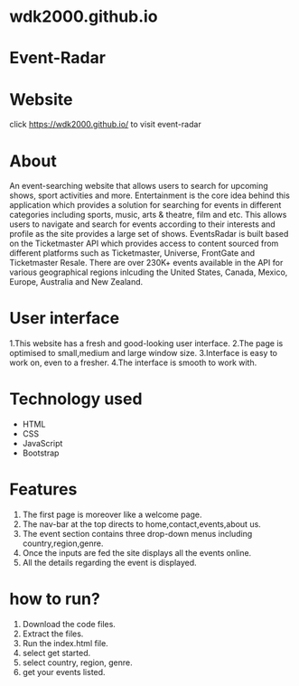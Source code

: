# wdk2000.github.io
# Event-Radar
# Website
click https://wdk2000.github.io/ to visit event-radar
# About
An event-searching website that allows users to search for upcoming shows, sport activities and more. Entertainment is the core idea behind this application which provides a solution for searching for events in different categories including sports, music, arts & theatre, film and etc. This allows users to navigate and search for events according to their interests and profile as the site provides a large set of shows. EventsRadar is built based on the Ticketmaster API which provides access to content sourced from different platforms such as Ticketmaster, Universe, FrontGate and Ticketmaster Resale. There are over 230K+ events available in the API for various geographical regions inlcuding the United States, Canada, Mexico, Europe, Australia and New Zealand.
  
# User interface
1.This website has a fresh and good-looking user interface.
2.The page is optimised to small,medium and large window size.
3.Interface is easy to work on, even to a fresher.
4.The interface is smooth to work with.

# Technology used
* HTML
* CSS
* JavaScript
* Bootstrap

# Features
1. The first page is moreover like a welcome page.
2. The nav-bar at the top directs to home,contact,events,about us.
3. The event section contains three drop-down menus including country,region,genre.
4. Once the inputs are fed the site displays all the events online.
5. All the details regarding the event is displayed.

# how to run?
1. Download the code files.
2. Extract the files.
3. Run the index.html file.
4. select get started.
5. select country, region, genre.
6. get your events listed.

